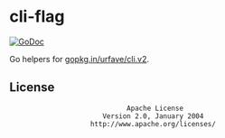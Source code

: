 # cli-flag

[![GoDoc](https://godoc.org/github.com/crackcomm/crawl?status.svg)](https://godoc.org/github.com/crackcomm/cli-flag)

Go helpers for [gopkg.in/urfave/cli.v2](https://gopkg.in/urfave/cli.v2).

## License

                                 Apache License
                           Version 2.0, January 2004
                        http://www.apache.org/licenses/

